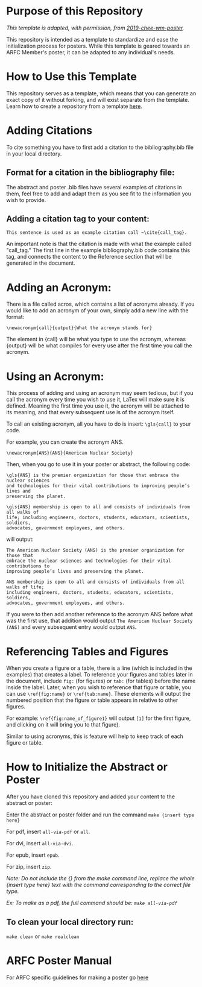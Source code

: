 # Purpose of this Repository

*This template is adapted, with permission, from 
[2019-chee-wm-poster](https://github.com/arfc/2019-chee-wm-poster).*

This repository is intended as a template to standardize and ease the initialization process for posters. 
While this template is geared towards an ARFC Member's poster, it can be adapted 
to any individual's needs.


# How to Use this Template

This repository serves as a template, which means that you can generate an exact copy of it 
without forking, and will exist separate from the template. Learn how to create a repository from a 
template 
[here](https://docs.github.com/en/github/creating-cloning-and-archiving-repositories/creating-a-repository-from-a-template).


# Adding Citations
To cite something you have to first add a citation to the bibliography.bib file in your local directory.

## Format for a citation in the bibliography file:
The abstract and poster .bib files have several examples of citations in them, feel free to add and 
adapt them as you see fit to the information you wish to provide.

## Adding a citation tag to your content:

    This sentence is used as an example citation call ~\cite{call_tag}.

An important note is that the citation is made with what the example called "call_tag." The first line 
in the example bibliography.bib code contains this tag, and connects the content to the Reference 
section that will be generated in the document.


# Adding an Acronym:
There is a file called acros, which contains a list of acronyms already. If you 
would like to add an acronym of your own, simply add a new line with the format:

`\newacronym{call}{output}{What the acronym stands for}`

The element in {call} will be what you type to use the acronym, whereas {output} will be what 
compiles for every use after the first time you call the acronym.

# Using an Acronym:
This process of adding and using an acronym may seem tedious, but if you call the acronym every 
time you wish to use it, LaTex will make sure it is defined. Meaning the first time you use it, the 
acronym will be attached to its meaning, and that every subsequent use is of the acronym itself.

To call an existing acronym, all you have to do is insert:
`\gls{call}`
to your code.

For example, you can create the acronym ANS.

`\newacronym{ANS}{ANS}{American Nuclear Society}`

Then, when you go to use it in your poster or abstract, the following code:

    \gls{ANS} is the premier organization for those that embrace the nuclear sciences 
    and technologies for their vital contributions to improving people’s lives and 
    preserving the planet.

    \gls{ANS} membership is open to all and consists of individuals from all walks of 
    life; including engineers, doctors, students, educators, scientists, soldiers, 
    advocates, government employees, and others.

will output:

    The American Nuclear Society (ANS) is the premier organization for those that 
    embrace the nuclear sciences and technologies for their vital contributions to 
    improving people’s lives and preserving the planet.

    ANS membership is open to all and consists of individuals from all walks of life; 
    including engineers, doctors, students, educators, scientists, soldiers, 
    advocates, government employees, and others.
    
If you were to then add another reference to the acronym ANS before what was the first use, that addition would output `The American Nuclear Society (ANS)` and every subsequent entry would output `ANS`.


# Referencing Tables and Figures

When you create a figure or a table, there is a line (which is included in the examples) 
that creates a label. To reference your figures and tables later in the document, include `fig:` (for 
figures) or `tab:` (for tables) before the name inside the label. Later, when you wish to reference that 
figure or table, you can use `\ref{fig:name}` or `\ref{tab:name}`. These elements will output 
the numbered position that the figure or table appears in relative to other figures.

For example: 
    `\ref{fig:name_of_figure1}` will output `[1]` for the first figure, and clicking on it will bring 
    you to that figure). 

Similar to using acronyms, this is feature will help to keep track of each figure or table.


# How to Initialize the Abstract or Poster

After you have cloned this repository and added your content to the abstract or poster:

Enter the abstract or poster folder and run the command
`make {insert type here}`


For pdf, insert `all-via-pdf` or `all`.

For dvi, insert `all-via-dvi`.

For epub, insert `epub`.

For zip, insert `zip`.


*Note: Do not include the {} from the make command line, replace the whole {insert type here} text with the command corresponding to the correct file type.*

*Ex: To make as a pdf, the full command should be: `make all-via-pdf`*

## To clean your local directory run:

`make clean` or `make realclean`


# ARFC Poster Manual
For ARFC specific guidelines for making a poster go
[here](http://arfc.npre.illinois.edu/manual/guides/writing/poster/)
